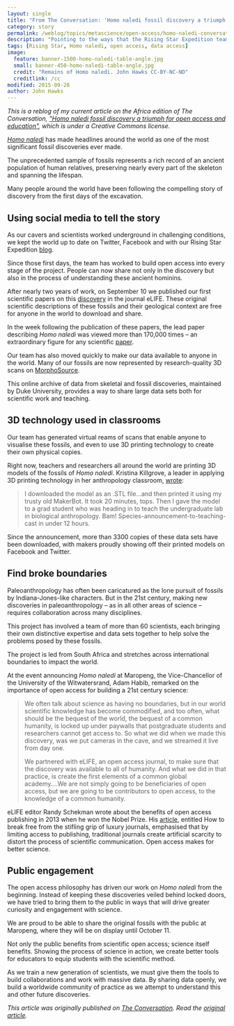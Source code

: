 ```yaml
---
layout: single
title: "From The Conversation: 'Homo naledi fossil discovery a triumph for open access and education'"
category: story
permalink: /weblog/topics/metascience/open-access/homo-naledi-conversation-open-access-2015.html
description: "Pointing to the ways that the Rising Star Expedition team leveraged social media, public outreach, open access and data repositories to maximize the impact of our work."
tags: [Rising Star, Homo naledi, open access, data access]
image:
  feature: banner-1500-homo-naledi-table-angle.jpg
  small: banner-450-homo-naledi-table-angle.jpg
  credit: "Remains of Homo naledi. John Hawks CC-BY-NC-ND"
  creditlink: /cc
modified: 2015-09-28
author: John Hawks
---
```


<em>This is a reblog of my current article on the Africa edition of The Conversation, <a href="https://theconversation.com/homo-naledi-fossil-discovery-a-triumph-for-open-access-and-education-47726">"Homo naledi fossil discovery a triumph for open access and education"</a>, which is under a Creative Commons license. </em>
 
<p><a href="http://www.wits.ac.za/newsroom/newsitems/201509/27319/news_item_27319.html"><em>Homo naledi</em></a> has made headlines around the world as one of the most significant fossil discoveries ever made.</p>

<p>The unprecedented sample of fossils represents a rich record of an ancient population of human relatives, preserving nearly every part of the skeleton and spanning the lifespan.</p>

<p>Many people around the world have been following the compelling story of discovery from the first days of the excavation.</p>

<h2>Using social media to tell the story</h2>

<p>As our cavers and scientists worked underground in challenging conditions, we kept the world up to date on Twitter, Facebook and with our Rising Star Expedition <a href="http://voices.nationalgeographic.com/blog/rising-star-expedition/">blog</a>.</p>

<p>Since those first days, the team has worked to build open access into every stage of the project. People can now share not only in the discovery but also in the process of understanding these ancient hominins.</p>

<p>After nearly two years of work, on September 10 we published our first scientific papers on this <a href="http://elifesciences.org/content/4/e09560">discovery</a> in the journal eLIFE. These original scientific descriptions of these fossils and their geological context are free for anyone in the world to download and share.</p>

<p>In the week following the publication of these papers, the lead paper describing <em>Homo naledi</em> was viewed more than 170,000 times – an extraordinary figure for any scientific <a href="http://www.smithsonianmag.com/smart-news/half-academic-studies-are-never-read-more-three-people-180950222/?no-ist">paper</a>.</p>

<p>Our team has also moved quickly to make our data available to anyone in the world. Many of our fossils are now represented by research-quality 3D scans on <a href="http://morphosource.org">MorphoSource</a>.</p>

<p>This online archive of data from skeletal and fossil discoveries, maintained by Duke University, provides a way to share large data sets both for scientific work and teaching.</p>

<h2>3D technology used in classrooms</h2>

<p>Our team has generated virtual reams of scans that enable anyone to visualise these fossils, and even to use 3D printing technology to create their own physical copies.</p>

<p>Right now, teachers and researchers all around the world are printing 3D models of the fossils of <em>Homo naledi</em>. Kristina Killgrove, a leader in applying 3D printing technology in her anthropology classroom, <a href="http://www.poweredbyosteons.org/2015/09/homo-naledi-3d-scans-available-on.html">wrote</a>:</p>

<blockquote><p>I downloaded the model as an .STL file…and then printed it using my trusty old MakerBot. It took 20 minutes, tops. Then I gave the model to a grad student who was heading in to teach the undergraduate lab in biological anthropology. Bam! Species-announcement-to-teaching-cast in under 12 hours.</p></blockquote>

<p>Since the announcement, more than 3300 copies of these data sets have been downloaded, with makers proudly showing off their printed models on Facebook and Twitter.</p>

<h2>Find broke boundaries</h2>

<p>Paleoanthropology has often been caricatured as the lone pursuit of fossils by Indiana-Jones-like characters. But in the 21st century, making new discoveries in paleoanthropology – as in all other areas of science – requires collaboration across many disciplines.</p>

<p>This project has involved a team of more than 60 scientists, each bringing their own distinctive expertise and data sets together to help solve the problems posed by these fossils.</p>

<p>The project is led from South Africa and stretches across international boundaries to impact the world.</p>

<p>At the event announcing <em>Homo naledi</em> at Maropeng, the Vice-Chancellor of the University of the Witwatersrand, Adam Habib, remarked on the importance of open access for building a 21st century science:</p>

<blockquote>
<p>We often talk about science as having no boundaries, but in our world scientific knowledge has become commodified, and too often, what should be the bequest of the world, the bequest of a common humanity, is locked up under paywalls that postgraduate students and researchers cannot get access to. So what we did when we made this discovery, was we put cameras in the cave, and we streamed it live from day one.</p>

<p>We partnered with eLIFE, an open access journal, to make sure that the discovery was available to all of humanity. And what we did in that practice, is create the first elements of a common global academy….We are not simply going to be beneficiaries of open access, but we are going to be contributors to open access, to the knowledge of a common humanity.</p>
</blockquote>

<p>eLIFE editor Randy Schekman wrote about the benefits of open access publishing in 2013 when he won the Nobel Prize. His <a href="https://theconversation.com/how-to-break-free-from-the-stifling-grip-of-luxury-journals-21669">article</a>, entitled How to break free from the stifling grip of luxury journals, emphasised that by limiting access to publishing, traditional journals create artificial scarcity to distort the process of scientific communication. Open access makes for better science.</p>

<h2>Public engagement</h2>

<p>The open access philosophy has driven our work on <em>Homo naledi</em> from the beginning. Instead of keeping these discoveries veiled behind locked doors, we have tried to bring them to the public in ways that will drive greater curiosity and engagement with science.</p>

<p>We are proud to be able to share the original fossils with the public at Maropeng, where they will be on display until October 11.</p>

<p>Not only the public benefits from scientific open access; science itself benefits. Showing the process of science in action, we create better tools for educators to equip students with the scientific method.</p>

<p>As we train a new generation of scientists, we must give them the tools to build collaborations and work with massive data. By sharing data openly, we build a worldwide community of practice as we attempt to understand this and other future discoveries.</p>

<script async="async" data-counter="https://counter.theconversation.edu.au/content/47726/count" id="theconversation_tracker_hook" src="https://theconversation.com/javascripts/lib/content_tracker_hook.js" type="text/javascript"></script>

<p><em>This article was originally published on <a href="http://theconversation.com">The Conversation</a>. Read the <a href="https://theconversation.com/homo-naledi-fossil-discovery-a-triumph-for-open-access-and-education-47726">original article</a>.</em></p>


